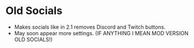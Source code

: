 # Old Socials

- Makes socials like in 2.1 removes Discord and Twitch buttons.
- May soon appear more settings. (IF ANYTHING I MEAN MOD VERSION OLD SOCIALS!)